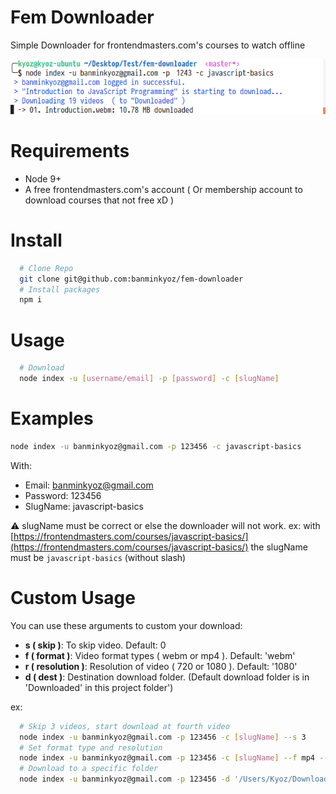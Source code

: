 # Fem Downloader 
Simple Downloader for frontendmasters.com's courses to watch offline

![](images/demo.png)

# Requirements
- Node 9+
- A free frontendmasters.com's account ( Or membership account to download courses that not free xD )

# Install 

```bash
  # Clone Repo
  git clone git@github.com:banminkyoz/fem-downloader
  # Install packages
  npm i
```

# Usage

```bash
  # Download
  node index -u [username/email] -p [password] -c [slugName]
```

# Examples

```bash
node index -u banminkyoz@gmail.com -p 123456 -c javascript-basics
```

With:

- Email: banminkyoz@gmail.com
- Password: 123456
- SlugName: javascript-basics

:warning: slugName must be correct or else the downloader will not work. ex: with [https://frontendmasters.com/courses/javascript-basics/](https://frontendmasters.com/courses/javascript-basics/) the slugName must be `javascript-basics` (without slash)


# Custom Usage

You can use these arguments to custom your download:
- **s ( skip )**: To skip video. Default: 0
- **f ( format )**: Video format types ( webm or mp4 ). Default: 'webm'
- **r ( resolution )**: Resolution of video ( 720 or 1080 ). Default: '1080'
- **d ( dest )**: Destination download folder. (Default download folder is in 'Downloaded' in this project folder')

ex:
```bash
  # Skip 3 videos, start download at fourth video
  node index -u banminkyoz@gmail.com -p 123456 -c [slugName] --s 3 
  # Set format type and resolution
  node index -u banminkyoz@gmail.com -p 123456 -c [slugName] --f mp4 --r 720
  # Download to a specific folder
  node index -u banminkyoz@gmail.com -p 123456 -d '/Users/Kyoz/Downloads'
```
